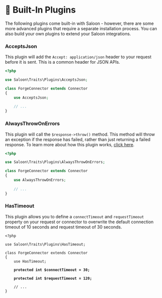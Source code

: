 # 🤠 Built-In Plugins

The following plugins come built-in with Saloon - however, there are some more advanced plugins that require a separate installation process. You can also build your own plugins to extend your Saloon integrations.

### AcceptsJson

This plugin will add the `Accept: application/json` header to your request before it is sent. This is a common header for JSON APIs.

```php
<?php

use Saloon\Traits\Plugins\AcceptsJson;

class ForgeConnector extends Connector
{
    use AcceptsJson;
    
    // ...
}
```

### AlwaysThrowOnErrors

This plugin will call the `$response->throw()` method. This method will throw an exception if the response has failed, rather than just returning a failed response. To learn more about how this plugin works, [click here](../the-basics/handling-failures.md#always-throw-exceptions-on-failed-requests).

```php
<?php

use Saloon\Traits\Plugins\AlwaysThrowOnErrors;

class ForgeConnector extends Connector
{
    use AlwaysThrowOnErrors;
    
    // ...
}
```

### HasTimeout

This plugin allows you to define a `connectTimeout` and `requestTimeout` property on your request or connector to overwrite the default connection timeout of 10 seconds and request timeout of 30 seconds.

<pre class="language-php"><code class="lang-php">&#x3C;?php

use Saloon\Traits\Plugins\HasTimeout;

class ForgeConnector extends Connector
{
    use HasTimeout;

<strong>    protected int $connectTimeout = 30;
</strong>    
<strong>    protected int $requestTimeout = 120;
</strong>    
    // ...
}
</code></pre>
